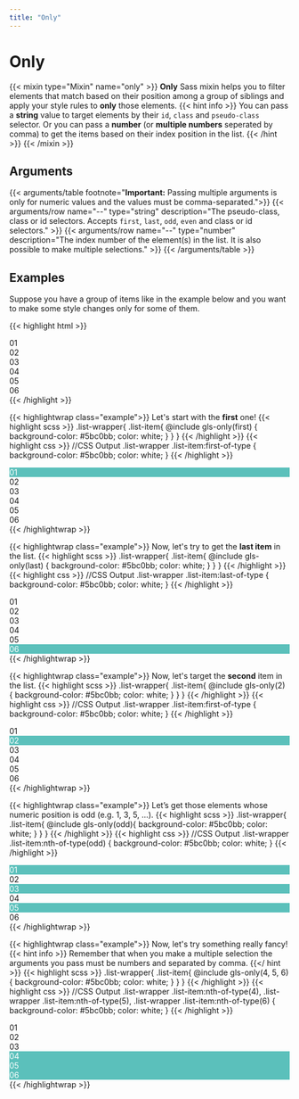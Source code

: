 ```yaml
---
title: "Only"
---
```


# Only

{{< mixin type="Mixin" name="only" >}}
**Only** Sass mixin helps you to filter elements that match based on their position among a group of siblings and apply your style rules to **only** those elements.
{{< hint info >}}
You can pass a **string** value to target elements by their `id`, `class` and `pseudo-class` selector. Or you can pass a **number** (or **multiple numbers** seperated by comma) to get the items based on their index position in the list.
{{< /hint >}}
{{< /mixin >}}

## Arguments

{{< arguments/table footnote="**Important:** Passing multiple arguments is only for numeric values and the values must be comma-separated.">}}
    {{< arguments/row name="--" type="string" description="The pseudo-class, class or id selectors. Accepts `first`, `last`, `odd`, `even` and class or id selectors." >}}
    {{< arguments/row name="--" type="number" description="The index number of the element(s) in the list. It is also possible to make multiple selections." >}}
{{< /arguments/table >}}

## Examples

Suppose you have a group of items like in the example below and you want to make some style changes only for some of them.

{{< highlight html >}}
<div class="list-wrapper">
    <div class="list-item">01</div>
    <div class="list-item">02</div>
    <div class="list-item">03</div>
    <div class="list-item">04</div>
    <div class="list-item">05</div>
    <div class="list-item">06</div>
</div>
{{< /highlight >}}

{{< highlightwrap class="example">}}
Let's start with the **first** one!
{{< highlight scss >}}
.list-wrapper{
    .list-item{
        @include gls-only(first) {
            background-color: #5bc0bb;
            color: white;
        }
    }
}
{{< /highlight >}}
{{< highlight css >}}
//CSS Output
.list-wrapper .list-item:first-of-type {
    background-color: #5bc0bb;
    color: white;
}
{{< /highlight >}}
<style>
.list-wrapper.example01 .list-item:first-of-type {
    background-color: #5bc0bb;
    color: white;
}
</style>
<div class="list-wrapper example01">
    <div class="list-item">01</div>
    <div class="list-item">02</div>
    <div class="list-item">03</div>
    <div class="list-item">04</div>
    <div class="list-item">05</div>
    <div class="list-item">06</div>
</div>
{{< /highlightwrap >}}

{{< highlightwrap class="example">}}
Now, let's try to get the **last item** in the list.
{{< highlight scss >}}
.list-wrapper{
    .list-item{
        @include gls-only(last) {
            background-color: #5bc0bb;
            color: white;
        }
    }
}
{{< /highlight >}}
{{< highlight css >}}
//CSS Output
.list-wrapper .list-item:last-of-type {
    background-color: #5bc0bb;
    color: white;
}
{{< /highlight >}}
<style>
.list-wrapper.example02 .list-item:last-of-type {
    background-color: #5bc0bb;
    color: white;
}
</style>
<div class="list-wrapper example02">
    <div class="list-item">01</div>
    <div class="list-item">02</div>
    <div class="list-item">03</div>
    <div class="list-item">04</div>
    <div class="list-item">05</div>
    <div class="list-item">06</div>
</div>
{{< /highlightwrap >}}


{{< highlightwrap class="example">}}
Now, let's target the **second** item in the list.
{{< highlight scss >}}
.list-wrapper{
    .list-item{
        @include gls-only(2) {
            background-color: #5bc0bb;
            color: white;
        }
    }
}
{{< /highlight >}}
{{< highlight css >}}
//CSS Output
.list-wrapper .list-item:first-of-type {
    background-color: #5bc0bb;
    color: white;
}
{{< /highlight >}}
<style>
.list-wrapper.example03 .list-item:nth-of-type(2) {
    background-color: #5bc0bb;
    color: white;
}
</style>
<div class="list-wrapper example03">
    <div class="list-item">01</div>
    <div class="list-item">02</div>
    <div class="list-item">03</div>
    <div class="list-item">04</div>
    <div class="list-item">05</div>
    <div class="list-item">06</div>
</div>
{{< /highlightwrap >}}



{{< highlightwrap class="example">}}
Let’s get those elements whose numeric position is odd (e.g. 1, 3, 5, ...).
{{< highlight scss >}}
.list-wrapper{
    .list-item{
        @include gls-only(odd){
            background-color: #5bc0bb;
            color: white;
        }
    }
}
{{< /highlight >}}
{{< highlight css >}}
//CSS Output
.list-wrapper .list-item:nth-of-type(odd) {
    background-color: #5bc0bb;
    color: white;
}
{{< /highlight >}}
<style>
.list-wrapper.example04 .list-item:nth-of-type(odd) {
    background-color: #5bc0bb;
    color: white;
}
</style>
<div class="list-wrapper example04">
    <div class="list-item">01</div>
    <div class="list-item">02</div>
    <div class="list-item">03</div>
    <div class="list-item">04</div>
    <div class="list-item">05</div>
    <div class="list-item">06</div>
</div>
{{< /highlightwrap >}}

{{< highlightwrap class="example">}}
Now, let's try something really fancy!
{{< hint info >}}
Remember that when you make a multiple selection the arguments you pass must be numbers and separated by comma.
{{</ hint >}}
{{< highlight scss >}}
.list-wrapper{
    .list-item{
        @include gls-only(4, 5, 6) {
            background-color: #5bc0bb;
            color: white;
        }
    }
}
{{< /highlight >}}
{{< highlight css >}}
//CSS Output
.list-wrapper .list-item:nth-of-type(4), 
.list-wrapper .list-item:nth-of-type(5), 
.list-wrapper .list-item:nth-of-type(6) {
    background-color: #5bc0bb;
    color: white;
}
{{< /highlight >}}
<style>
.list-wrapper.example05 .list-item:nth-of-type(4), 
.list-wrapper.example05 .list-item:nth-of-type(5), 
.list-wrapper.example05 .list-item:nth-of-type(6) {
    background-color: #5bc0bb;
    color: white;
}
</style>
<div class="list-wrapper example05">
    <div class="list-item">01</div>
    <div class="list-item">02</div>
    <div class="list-item">03</div>
    <div class="list-item">04</div>
    <div class="list-item">05</div>
    <div class="list-item">06</div>
</div>
{{< /highlightwrap >}}

